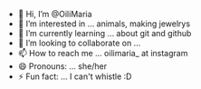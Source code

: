 - 👋 Hi, I’m @OiliMaria
- 👀 I’m interested in ... animals, making jewelrys
- 🌱 I’m currently learning ... about git and github
- 💞️ I’m looking to collaborate on ...
- 📫 How to reach me ... oilimaria_ at instagram
- 😄 Pronouns: ... she/her
- ⚡ Fun fact: ... I can't whistle :D 

<!---
OiliMaria/OiliMaria is a ✨ special ✨ repository because its `README.md` (this file) appears on your GitHub profile.
You can click the Preview link to take a look at your changes.
--->
